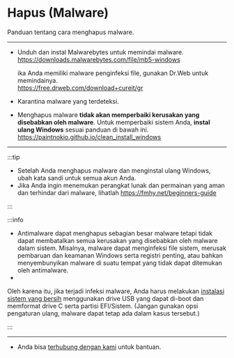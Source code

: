 # Hapus (Malware)

Panduan tentang cara menghapus malware.

---

- Unduh dan instal Malwarebytes untuk memindai malware.  
  https://downloads.malwarebytes.com/file/mb5-windows  
  
  ika Anda memiliki malware penginfeksi file, gunakan Dr.Web untuk memindainya.  
  https://free.drweb.com/download+cureit/gr

- Karantina malware yang terdeteksi.

- Menghapus malware **tidak akan memperbaiki kerusakan yang disebabkan oleh malware**. Untuk memperbaiki sistem Anda, **instal ulang Windows** sesuai panduan di bawah ini. 
https://paintnokio.github.io/clean_install_windows

---

:::tip

- Setelah Anda menghapus malware dan menginstal ulang Windows, ubah kata sandi untuk semua akun Anda.
- Jika Anda ingin menemukan perangkat lunak dan permainan yang aman dan terhindar dari malware, lihatlah https://fmhy.net/beginners-guide

:::

:::info  

- Antimalware dapat menghapus sebagian besar malware tetapi tidak dapat membatalkan semua kerusakan yang disebabkan oleh malware dalam sistem. Misalnya, malware dapat menginfeksi file sistem, merusak pembaruan dan keamanan Windows serta registri penting, atau bahkan menyembunyikan malware di suatu tempat yang tidak dapat ditemukan oleh antimalware.
- 
Oleh karena itu, jika terjadi infeksi malware, Anda harus melakukan [
instalasi sistem yang bersih](https://devcomp.fun//clean_install_windows) menggunakan drive USB yang dapat di-boot dan memformat drive C serta partisi EFI/Sistem. (Jangan gunakan opsi pengaturan ulang, malware dapat tetap ada dalam kasus tersebut.)

:::

---

- Anda bisa [terhubung dengan kami](troubleshoot.md) untuk bantuan.
